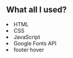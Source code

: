 <h2>What all I used? </h2>
<li>HTML</li>
<li>CSS</li>
<li>JavaScript</li>
<li>Google Fonts API</li>
<li>footer hover</li>